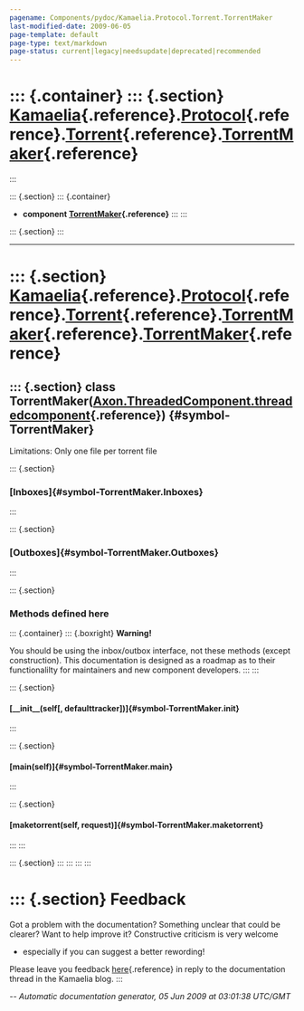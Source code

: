 ```yaml
---
pagename: Components/pydoc/Kamaelia.Protocol.Torrent.TorrentMaker
last-modified-date: 2009-06-05
page-template: default
page-type: text/markdown
page-status: current|legacy|needsupdate|deprecated|recommended
---
```

::: {.container}
::: {.section}
[Kamaelia](/Components/pydoc/Kamaelia.html){.reference}.[Protocol](/Components/pydoc/Kamaelia.Protocol.html){.reference}.[Torrent](/Components/pydoc/Kamaelia.Protocol.Torrent.html){.reference}.[TorrentMaker](/Components/pydoc/Kamaelia.Protocol.Torrent.TorrentMaker.html){.reference}
==========================================================================================================================================================================================================================================================================================
:::

::: {.section}
::: {.container}
-   **component
    [TorrentMaker](/Components/pydoc/Kamaelia.Protocol.Torrent.TorrentMaker.TorrentMaker.html){.reference}**
:::
:::

::: {.section}
:::

------------------------------------------------------------------------

::: {.section}
[Kamaelia](/Components/pydoc/Kamaelia.html){.reference}.[Protocol](/Components/pydoc/Kamaelia.Protocol.html){.reference}.[Torrent](/Components/pydoc/Kamaelia.Protocol.Torrent.html){.reference}.[TorrentMaker](/Components/pydoc/Kamaelia.Protocol.Torrent.TorrentMaker.html){.reference}.[TorrentMaker](/Components/pydoc/Kamaelia.Protocol.Torrent.TorrentMaker.TorrentMaker.html){.reference}
=================================================================================================================================================================================================================================================================================================================================================================================================

::: {.section}
class TorrentMaker([Axon.ThreadedComponent.threadedcomponent](/Docs/Axon/Axon.ThreadedComponent.threadedcomponent.html){.reference}) {#symbol-TorrentMaker}
------------------------------------------------------------------------------------------------------------------------------------

Limitations: Only one file per torrent file

::: {.section}
### [Inboxes]{#symbol-TorrentMaker.Inboxes}
:::

::: {.section}
### [Outboxes]{#symbol-TorrentMaker.Outboxes}
:::

::: {.section}
### Methods defined here

::: {.container}
::: {.boxright}
**Warning!**

You should be using the inbox/outbox interface, not these methods
(except construction). This documentation is designed as a roadmap as to
their functionalilty for maintainers and new component developers.
:::
:::

::: {.section}
#### [\_\_init\_\_(self\[, defaulttracker\])]{#symbol-TorrentMaker.__init__}
:::

::: {.section}
#### [main(self)]{#symbol-TorrentMaker.main}
:::

::: {.section}
#### [maketorrent(self, request)]{#symbol-TorrentMaker.maketorrent}
:::
:::

::: {.section}
:::
:::
:::
:::

::: {.section}
Feedback
========

Got a problem with the documentation? Something unclear that could be
clearer? Want to help improve it? Constructive criticism is very welcome
- especially if you can suggest a better rewording!

Please leave you feedback
[here](../../../cgi-bin/blog/blog.cgi?rm=viewpost&nodeid=1142023701){.reference}
in reply to the documentation thread in the Kamaelia blog.
:::

*\-- Automatic documentation generator, 05 Jun 2009 at 03:01:38 UTC/GMT*
